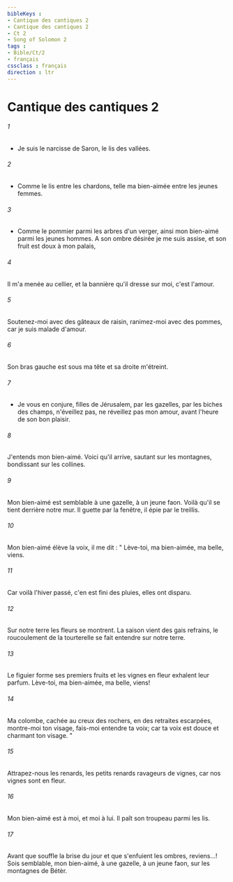 ```yaml
---
bibleKeys : 
- Cantique des cantiques 2
- Cantique des cantiques 2
- Ct 2
- Song of Solomon 2
tags : 
- Bible/Ct/2
- français
cssclass : français
direction : ltr
---
```


# Cantique des cantiques 2

###### 1
- Je suis le narcisse de Saron, le lis des vallées. 
###### 2
- Comme le lis entre les chardons, telle ma bien-aimée entre les jeunes femmes. 
###### 3
- Comme le pommier parmi les arbres d'un verger, ainsi mon bien-aimé parmi les jeunes hommes. A son ombre désirée je me suis assise, et son fruit est doux à mon palais, 
###### 4
Il m'a menée au cellier, et la bannière qu'il dresse sur moi, c'est l'amour. 
###### 5
Soutenez-moi avec des gâteaux de raisin, ranimez-moi avec des pommes, car je suis malade d'amour. 
###### 6
Son bras gauche est sous ma tête et sa droite m'étreint. 
###### 7
- Je vous en conjure, filles de Jérusalem, par les gazelles, par les biches des champs, n'éveillez pas, ne réveillez pas mon amour, avant l'heure de son bon plaisir. 
###### 8
J'entends mon bien-aimé. Voici qu'il arrive, sautant sur les montagnes, bondissant sur les collines. 
###### 9
Mon bien-aimé est semblable à une gazelle, à un jeune faon. Voilà qu'il se tient derrière notre mur. Il guette par la fenêtre, il épie par le treillis. 
###### 10
Mon bien-aimé élève la voix, il me dit : " Lève-toi, ma bien-aimée, ma belle, viens. 
###### 11
Car voilà l'hiver passé, c'en est fini des pluies, elles ont disparu. 
###### 12
Sur notre terre les fleurs se montrent. La saison vient des gais refrains, le roucoulement de la tourterelle se fait entendre sur notre terre. 
###### 13
Le figuier forme ses premiers fruits et les vignes en fleur exhalent leur parfum. Lève-toi, ma bien-aimée, ma belle, viens! 
###### 14
Ma colombe, cachée au creux des rochers, en des retraites escarpées, montre-moi ton visage, fais-moi entendre ta voix; car ta voix est douce et charmant ton visage. " 
###### 15
Attrapez-nous les renards, les petits renards ravageurs de vignes, car nos vignes sont en fleur. 
###### 16
Mon bien-aimé est à moi, et moi à lui. Il paît son troupeau parmi les lis. 
###### 17
Avant que souffle la brise du jour et que s'enfuient les ombres, reviens...! Sois semblable, mon bien-aimé, à une gazelle, à un jeune faon, sur les montagnes de Bétèr. 
